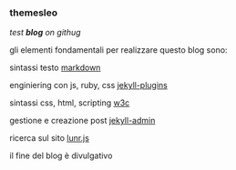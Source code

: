 ### themesleo
_test **blog** on githug_

gli elementi fondamentali per realizzare questo blog sono:

sintassi testo
[markdown](https://guides.github.com/features/mastering-markdown/#syntax)

enginiering con js, ruby, css
[jekyll-plugins](https://jekyllrb.com/docs/plugins/#installing-a-plugin)

sintassi css, html, scripting
[w3c](https://www.w3.org/) 

gestione e creazione post
[jekyll-admin](https://github.com/jekyll/jekyll-admin)

ricerca sul sito
[lunr.js](https://github.com/slashdotdash/jekyll-lunr-js-search)


il fine del blog è divulgativo 


